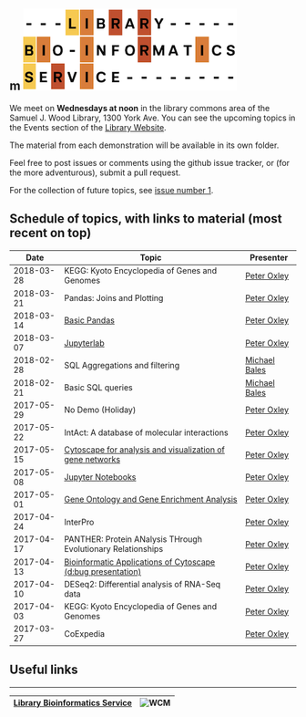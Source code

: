 m
![LBS](images/LBS.png)
----------
We meet on __Wednesdays at noon__ in the library commons area of the Samuel J. Wood Library, 1300 York Ave. You can see the upcoming topics in the Events section of the [Library Website](https://library.med.cornell.edu).

The material from each demonstration will be available in its own folder.

Feel free to post issues or comments using the github issue tracker, or (for the more adventurous), submit a pull request.

For the collection of future topics, see [issue number 1](https://github.com/oxpeter/library_bioinformatics_service/issues/1).



## Schedule of topics, with links to material (most recent on top)

| Date | Topic | Presenter |
|------|-------|-----------|
| 2018-03-28 | KEGG: Kyoto Encyclopedia of Genes and Genomes | [Peter Oxley](mailto:pro2004@med.cornell.edu) |
| 2018-03-21 | Pandas: Joins and Plotting | [Peter Oxley](mailto:pro2004@med.cornell.edu) |
| 2018-03-14 | [Basic Pandas](Pandas) | [Peter Oxley](mailto:pro2004@med.cornell.edu) |
| 2018-03-07 | [Jupyterlab](Jupyterlab) | [Peter Oxley](mailto:pro2004@med.cornell.edu) |
| 2018-02-28 | SQL Aggregations and filtering | [Michael Bales](mailto:meb7002@med.cornell.edu) |
| 2018-02-21 | Basic SQL queries | [Michael Bales](mailto:meb7002@med.cornell.edu) |
| 2017-05-29 | No Demo (Holiday) | [Peter Oxley](mailto:pro2004@med.cornell.edu) |
| 2017-05-22 | IntAct: A database of molecular interactions | [Peter Oxley](mailto:pro2004@med.cornell.edu) |
| 2017-05-15 | [Cytoscape for analysis and visualization of gene networks](Cytoscape) | [Peter Oxley](mailto:pro2004@med.cornell.edu) |
| 2017-05-08 | [Jupyter Notebooks](Jupyter) | [Peter Oxley](mailto:pro2004@med.cornell.edu) |
| 2017-05-01 | [Gene Ontology and Gene Enrichment Analysis](Gene_Ontology) | [Peter Oxley](mailto:pro2004@med.cornell.edu) |
| 2017-04-24 | InterPro | [Peter Oxley](mailto:pro2004@med.cornell.edu) |
| 2017-04-17 | PANTHER: Protein ANalysis THrough Evolutionary Relationships | [Peter Oxley](mailto:pro2004@med.cornell.edu) |
| 2017-04-13 | [Bioinformatic Applications of Cytoscape (d:bug presentation)](https://github.com/abcdbug/dbug/tree/master/Cytoscape) | [Peter Oxley](mailto:pro2004@med.cornell.edu) |
| 2017-04-10 | DESeq2: Differential analysis of RNA-Seq data | [Peter Oxley](mailto:pro2004@med.cornell.edu) |
| 2017-04-03 | KEGG: Kyoto Encyclopedia of Genes and Genomes | [Peter Oxley](mailto:pro2004@med.cornell.edu) |
| 2017-03-27 | CoExpedia | [Peter Oxley](mailto:pro2004@med.cornell.edu) |

## Useful links

----------------------------
| [Library Bioinformatics Service](https://library.weill.cornell.edu) | <img src="https://raw.githubusercontent.com/abcdbug/dbug/master/WCM_logo.png" alt="WCM" style="height: 20px;"/> |
|---------------|---------------|


